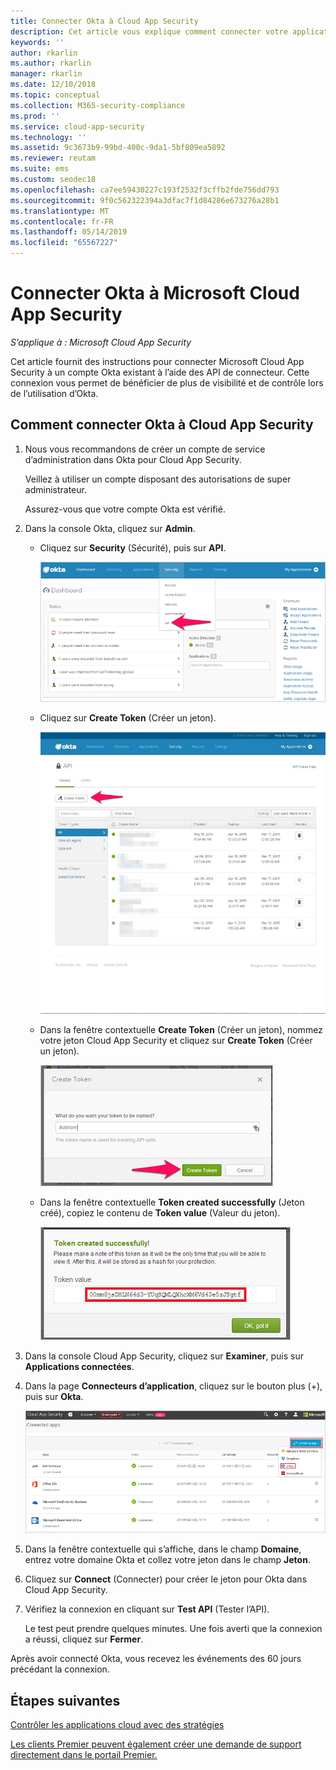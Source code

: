 ```yaml
---
title: Connecter Okta à Cloud App Security
description: Cet article vous explique comment connecter votre application Okta à Cloud App Security à l’aide du connecteur d’API, afin de bénéficier de plus de contrôle et de visibilité lors de l’utilisation.
keywords: ''
author: rkarlin
ms.author: rkarlin
manager: rkarlin
ms.date: 12/10/2018
ms.topic: conceptual
ms.collection: M365-security-compliance
ms.prod: ''
ms.service: cloud-app-security
ms.technology: ''
ms.assetid: 9c3673b9-99bd-400c-9da1-5bf809ea5892
ms.reviewer: reutam
ms.suite: ems
ms.custom: seodec18
ms.openlocfilehash: ca7ee59430227c193f2532f3cffb2fde756dd793
ms.sourcegitcommit: 9f0c562322394a3dfac7f1d84286e673276a28b1
ms.translationtype: MT
ms.contentlocale: fr-FR
ms.lasthandoff: 05/14/2019
ms.locfileid: "65567227"
---
```

# <a name="connect-okta-to-microsoft-cloud-app-security"></a>Connecter Okta à Microsoft Cloud App Security

*S’applique à : Microsoft Cloud App Security*

Cet article fournit des instructions pour connecter Microsoft Cloud App Security à un compte Okta existant à l’aide des API de connecteur. Cette connexion vous permet de bénéficier de plus de visibilité et de contrôle lors de l’utilisation d’Okta.
  
  
## <a name="how-to-connect-okta-to-cloud-app-security"></a>Comment connecter Okta à Cloud App Security  
  
1.  Nous vous recommandons de créer un compte de service d’administration dans Okta pour Cloud App Security.  
  
     Veillez à utiliser un compte disposant des autorisations de super administrateur.  
  
     Assurez-vous que votre compte Okta est vérifié.  
  
2.  Dans la console Okta, cliquez sur **Admin**.  
  
    -   Cliquez sur **Security** (Sécurité), puis sur **API**.  
  
         ![Okta - API](./media/okta-api.png "Okta - API")  
  
    -   Cliquez sur **Create Token** (Créer un jeton).  
  
         ![Okta - Créer un jeton](./media/okta-createtoken.jpg "Okta - Créer un jeton")  
  
    -   Dans la fenêtre contextuelle **Create Token** (Créer un jeton), nommez votre jeton Cloud App Security et cliquez sur **Create Token** (Créer un jeton).  
  
         ![Okta - fenêtre contextuelle de jeton](./media/okta-token-popup.png "Okta - fenêtre contextuelle de jeton")  
  
    -   Dans la fenêtre contextuelle **Token created successfully** (Jeton créé), copiez le contenu de **Token value** (Valeur du jeton).  
  
         ![Okta - valeur du jeton](./media/okta-token-value.png "Okta - valeur du jeton")  
  
3.  Dans la console Cloud App Security, cliquez sur **Examiner**, puis sur **Applications connectées**.  
  
4.  Dans la page **Connecteurs d’application**, cliquez sur le bouton plus (+), puis sur **Okta**.  
  
     ![Okta - connexion](./media/connect-okta.png "Okta - connexion")  
  
5.  Dans la fenêtre contextuelle qui s’affiche, dans le champ **Domaine**, entrez votre domaine Okta et collez votre jeton dans le champ **Jeton**.  
  
6.  Cliquez sur **Connect** (Connecter) pour créer le jeton pour Okta dans Cloud App Security.  
  
7.  Vérifiez la connexion en cliquant sur **Test API** (Tester l’API).  
  
     Le test peut prendre quelques minutes. Une fois averti que la connexion a réussi, cliquez sur **Fermer**.  
  
Après avoir connecté Okta, vous recevez les événements des 60 jours précédant la connexion.
  
## <a name="next-steps"></a>Étapes suivantes  
[Contrôler les applications cloud avec des stratégies](control-cloud-apps-with-policies.md)   

[Les clients Premier peuvent également créer une demande de support directement dans le portail Premier.](https://premier.microsoft.com/)  
  
